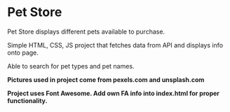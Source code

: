 # Pet Store

Pet Store displays different pets available to purchase. 

Simple HTML, CSS, JS project that fetches data from API and displays info onto page.

Able to search for pet types and pet names.

**Pictures used in project come from pexels.com and unsplash.com**

**Project uses Font Awesome. Add own FA info into index.html for proper functionality.**
